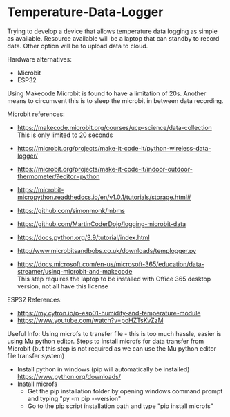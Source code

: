 # Temperature-Data-Logger

Trying to develop a device that allows temperature data logging as simple as available.
Resource available will be a laptop that can standby to record data.
Other option will be to upload data to cloud.

Hardware alternatives:
- Microbit
- ESP32


Using Makecode Microbit is found to have a limitation of 20s. Another means to circumvent this is to sleep the microbit in between data recording.

Microbit references:
- https://makecode.microbit.org/courses/ucp-science/data-collection  
  This is only limited to 20 seconds
- https://microbit.org/projects/make-it-code-it/python-wireless-data-logger/
  
- https://microbit.org/projects/make-it-code-it/indoor-outdoor-thermometer/?editor=python
- https://microbit-micropython.readthedocs.io/en/v1.0.1/tutorials/storage.html#
  
- https://github.com/simonmonk/mbms
- https://github.com/MartinCoderDojo/logging-microbit-data
- https://docs.python.org/3.9/tutorial/index.html
- http://www.microbitsandbobs.co.uk/downloads/templogger.py
  
- https://docs.microsoft.com/en-us/microsoft-365/education/data-streamer/using-microbit-and-makecode  
  This step requires the laptop to be installed with Office 365 desktop version, not all have this license

ESP32 References:
- https://my.cytron.io/p-esp01-humidity-and-temperature-module
- https://www.youtube.com/watch?v=poHZTsKvZzM


Useful Info:
Using microfs to transfer file - this is too much hassle, easier is using Mu python editor.
  Steps to install microfs for data transfer from Microbit (but this step is not required as we can use the Mu python editor file transfer system)
  - Install python in windows (pip will automatically be installed) https://www.python.org/downloads/
  - Install microfs
    - Get the pip installation folder by opening windows command prompt and typing "py -m pip --version"
    - Go to the pip script installation path and type "pip install microfs"

